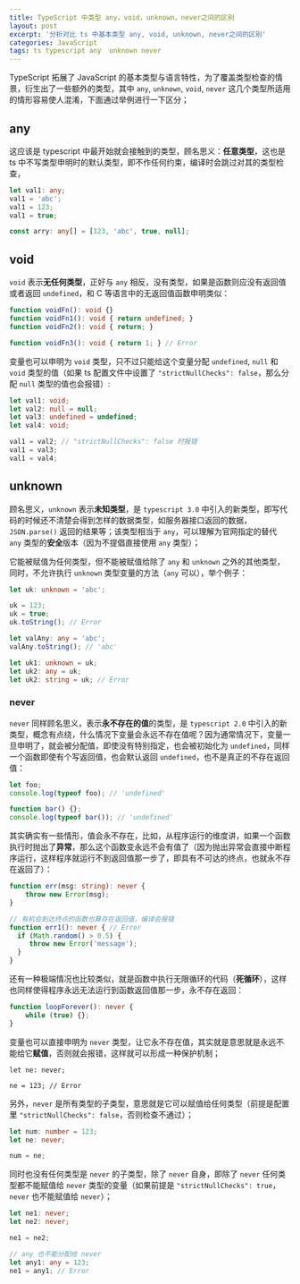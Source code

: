 ```yaml
---
title: TypeScript 中类型 any，void，unknown，never之间的区别
layout: post
excerpt: '分析对比 ts 中基本类型 any, void, unknown, never之间的区别'
categories: JavaScript
tags: ts typescript any  unknown never
---
```

TypeScript 拓展了 JavaScript 的基本类型与语言特性，为了覆盖类型检查的情景，衍生出了一些额外的类型，其中 `any`, `unknown`, `void`, `never` 这几个类型所适用的情形容易使人混淆，下面通过举例进行一下区分；

## any

这应该是 typescript 中最开始就会接触到的类型，顾名思义：**任意类型**，这也是 ts 中不写类型申明时的默认类型，即不作任何约束，编译时会跳过对其的类型检查，
```ts
let val1: any;
val1 = 'abc';
val1 = 123;
val1 = true;

const arry: any[] = [123, 'abc', true, null];
```

## void

`void` 表示**无任何类型**，正好与 `any` 相反，没有类型，如果是函数则应没有返回值或者返回 `undefined`，和 C 等语言中的无返回值函数申明类似：
```ts
function voidFn(): void {}
function voidFn1(): void { return undefined; }
function voidFn2(): void { return; }

function voidFn3(): void { return 1; } // Error
```

变量也可以申明为 `void` 类型，只不过只能给这个变量分配 `undefined`, `null` 和 `void` 类型的值（如果 ts 配置文件中设置了 `"strictNullChecks": false`，那么分配 `null` 类型的值也会报错）:
```ts
let val1: void;
let val2: null = null;
let val3: undefined = undefined;
let val4: void;

val1 = val2; // "strictNullChecks": false 时报错
val1 = val3;
val1 = val4;
```

## unknown

顾名思义，`unknown` 表示**未知类型**，是 `typescript 3.0` 中引入的新类型，即写代码的时候还不清楚会得到怎样的数据类型，如服务器接口返回的数据，`JSON.parse()` 返回的结果等；该类型相当于 `any`，可以理解为官网指定的替代 `any` 类型的**安全**版本（因为不提倡直接使用 `any` 类型）；

它能被赋值为任何类型，但不能被赋值给除了 `any` 和 `unknown` 之外的其他类型，同时，不允许执行 `unknown` 类型变量的方法（`any` 可以），举个例子：
```ts
let uk: unknown = 'abc';

uk = 123;
uk = true;
uk.toString(); // Error

let valAny: any = 'abc';
valAny.toString(); // 'abc'

let uk1: unknown = uk;
let uk2: any = uk;
let uk2: string = uk; // Error
```

### never

`never` 同样顾名思义，表示**永不存在的值**的类型，是 `typescript 2.0` 中引入的新类型，概念有点绕，什么情况下变量会永远不存在值呢？因为通常情况下，变量一旦申明了，就会被分配值，即使没有特别指定，也会被初始化为 `undefined`，同样一个函数即使有个写返回值，也会默认返回 `undefined`，也不是真正的不存在返回值：
```js
let foo;
console.log(typeof foo); // 'undefined'

function bar() {};
console.log(typeof bar()); // 'undefined'
```

其实确实有一些情形，值会永不存在，比如，从程序运行的维度讲，如果一个函数执行时抛出了**异常**，那么这个函数变永远不会有值了（因为抛出异常会直接中断程序运行，这样程序就运行不到返回值那一步了，即具有不可达的终点，也就永不存在返回了）：
```ts
function err(msg: string): never {
    throw new Error(msg);
}

// 有机会到达终点的函数也算存在返回值，编译会报错
function err1(): never { // Error
  if (Math.random() > 0.5) {
     throw new Error('message');
  }
}
```

还有一种极端情况也比较类似，就是函数中执行无限循环的代码（**死循环**），这样也同样使得程序永远无法运行到函数返回值那一步，永不存在返回：
```ts
function loopForever(): never {
    while (true) {};
}
```

变量也可以直接申明为 `never` 类型，让它永不存在值，其实就是意思就是永远不能给它**赋值**，否则就会报错，这样就可以形成一种保护机制；
```
let ne: never;

ne = 123; // Error
```

另外，`never` 是所有类型的子类型，意思就是它可以赋值给任何类型（前提是配置里 `"strictNullChecks": false`，否则检查不通过）；
```ts
let num: number = 123;
let ne: never;

num = ne;
```

同时也没有任何类型是 `never` 的子类型，除了 `never` 自身，即除了 `never` 任何类型都不能赋值给 `never` 类型的变量（如果前提是 `"strictNullChecks": true`，`never` 也不能赋值给 `never`）；
```ts
let ne1: never;
let ne2: never;

ne1 = ne2;

// any 也不能分配给 never
let any1: any = 123;
ne1 = any1; // Error
```